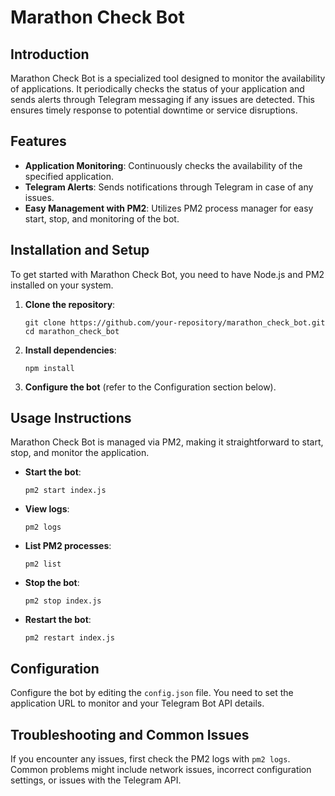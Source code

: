 # Marathon Check Bot

## Introduction

Marathon Check Bot is a specialized tool designed to monitor the availability of applications. It periodically checks the status of your application and sends alerts through Telegram messaging if any issues are detected. This ensures timely response to potential downtime or service disruptions.

## Features

- **Application Monitoring**: Continuously checks the availability of the specified application.
- **Telegram Alerts**: Sends notifications through Telegram in case of any issues.
- **Easy Management with PM2**: Utilizes PM2 process manager for easy start, stop, and monitoring of the bot.

## Installation and Setup

To get started with Marathon Check Bot, you need to have Node.js and PM2 installed on your system.

1. **Clone the repository**:

   ```
   git clone https://github.com/your-repository/marathon_check_bot.git
   cd marathon_check_bot
   ```

2. **Install dependencies**:

   ```
   npm install
   ```

3. **Configure the bot** (refer to the Configuration section below).

## Usage Instructions

Marathon Check Bot is managed via PM2, making it straightforward to start, stop, and monitor the application.

- **Start the bot**:

  ```
  pm2 start index.js
  ```

- **View logs**:

  ```
  pm2 logs
  ```

- **List PM2 processes**:

  ```
  pm2 list
  ```

- **Stop the bot**:

  ```
  pm2 stop index.js
  ```

- **Restart the bot**:
  ```
  pm2 restart index.js
  ```

## Configuration

Configure the bot by editing the `config.json` file. You need to set the application URL to monitor and your Telegram Bot API details.

## Troubleshooting and Common Issues

If you encounter any issues, first check the PM2 logs with `pm2 logs`. Common problems might include network issues, incorrect configuration settings, or issues with the Telegram API.
